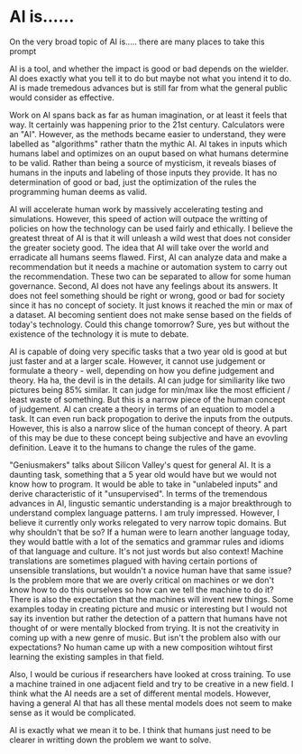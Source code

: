 # AI is......

 On the very broad topic of AI is..... there are many places to take this prompt
 
 AI is a tool, and whether the impact is good or bad depends on the wielder. <br>
 AI does exactly what you tell it to do but maybe not what you intend it to do. <br>
 AI is made tremedous advances but is still far from what the general public would consider as effective. <br>
 
 Work on AI spans back as far as human imagination, or at least it feels that way.  It certainly was happening prior to the 21st century.  Calculators were an "AI".  However, as the methods became easier to understand, they were labelled as "algorithms" rather thatn the mythic AI.  AI takes in inputs which humans label and optimizes on an ouput based on what humans determine to be valid.  Rather than being a source of mysticism, it reveals biases of humans in the inputs and labeling of those inputs they provide. It has no determination of good or bad, just the optimization of the rules the programming human deems as valid.  
 
 AI will accelerate human work by massively accelerating testing and simulations.  However, this speed of action will outpace the writting of policies on how the technology can be used fairly and ethically.  I believe the greatest threat of AI is that it will unleash a wild west that does not consider the greater society good.  The idea that AI will take over the world and erradicate all humans seems flawed.  First, AI can analyze data and make a recommendation but it needs a machine or automation system to carry out the recommendation.  These two can be separated to allow for some human governance.  Second, AI does not have any feelings about its answers.  It does not feel something should be right or wrong, good or bad for society since it has no concept of society.  It just knows it reached the min or max of a dataset.  AI becoming sentient does not make sense based on the fields of today's technology.  Could this change tomorrow? Sure, yes but without the existence of the technology it is mute to debate.  
 
 AI is capable of doing very specific tasks that a two year old is good at but just faster and at a larger scale.  However, it cannot use judgement or formulate a theory -  well, depending on how you define judgement and theory.  Ha ha, the devil is in the details.  AI can judge for similiarity like two pictures being 85% similar.  It can judge for min/max like the most efficient / least waste of something.  But this is a narrow piece of the human concept of judgement.  AI can create a theory in terms of an equation to model a task.  It can even run back propogation to derive the inputs from the outputs.  However, this is also a narrow slice of the human concept of theory.  A part of this may be due to these concept being subjective and have an evovling definition.  Leave it to the humans to change the rules of the game.
 
 "Geniusmakers" talks about Silicon Valley's quest for general AI.  It is a daunting task, something that a 5 year old would have but we would not know how to program.  It would be able to take in "unlabeled inputs" and derive characteristic of it "unsupervised".  In terms of the tremendous advances in AI, lingustic semantic understanding is a major breakthrough to understand complex language patterns.   I am truly impressed.  However, I believe it currently only works relegated to very narrow topic domains.  But why shouldn't that be so?  If a human were to learn another language today, they would battle with a lot of the sematics and grammar rules and idioms of that language and culture.  It's not just words but also context!  Machine translations are sometimes plagued with having certain portions of unsensible translations, but wouldn't a novice human have that same issue?  Is the problem more that we are overly critical on machines or we don't know how to do this ourselves so how can we tell the machine to do it?  There is also the expectation that the machines will invent new things.  Some examples today in creating picture and music or interesting but I would not say its invention but rather the detection of a pattern that humans have not thought of or were mentally blocked from trying.  It is not the creativity in coming up with a new genre of music.  But isn't the problem also with our expectations?  No human came up with a new composition wihtout first learning the existing samples in that field.  
 
 Also, I would be curious if researchers have looked at cross training.  To use a machine trained in one adjacent field and try to be creative in a new field.  I think what the AI needs are a set of different mental models.  However, having a general AI that has all these mental models does not seem to make sense as it would be complicated.  
 
 AI is exactly what we mean it to be.  I think that humans just need to be clearer in writting down the problem we want to solve.  
